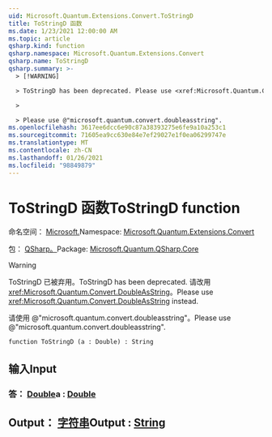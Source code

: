 ```yaml
---
uid: Microsoft.Quantum.Extensions.Convert.ToStringD
title: ToStringD 函数
ms.date: 1/23/2021 12:00:00 AM
ms.topic: article
qsharp.kind: function
qsharp.namespace: Microsoft.Quantum.Extensions.Convert
qsharp.name: ToStringD
qsharp.summary: >-
  > [!WARNING]

  > ToStringD has been deprecated. Please use <xref:Microsoft.Quantum.Convert.DoubleAsString> instead.

  >

  > Please use @"microsoft.quantum.convert.doubleasstring".
ms.openlocfilehash: 3617ee6dcc6e90c87a38393275e6fe9a10a253c1
ms.sourcegitcommit: 71605ea9cc630e84e7ef29027e1f0ea06299747e
ms.translationtype: MT
ms.contentlocale: zh-CN
ms.lasthandoff: 01/26/2021
ms.locfileid: "98849879"
---
```

# <a name="tostringd-function"></a><span data-ttu-id="d4213-102">ToStringD 函数</span><span class="sxs-lookup"><span data-stu-id="d4213-102">ToStringD function</span></span>

<span data-ttu-id="d4213-103">命名空间： [Microsoft.](xref:Microsoft.Quantum.Extensions.Convert)</span><span class="sxs-lookup"><span data-stu-id="d4213-103">Namespace: [Microsoft.Quantum.Extensions.Convert](xref:Microsoft.Quantum.Extensions.Convert)</span></span>

<span data-ttu-id="d4213-104">包： [QSharp。](https://nuget.org/packages/Microsoft.Quantum.QSharp.Core)</span><span class="sxs-lookup"><span data-stu-id="d4213-104">Package: [Microsoft.Quantum.QSharp.Core](https://nuget.org/packages/Microsoft.Quantum.QSharp.Core)</span></span>


> [!WARNING]
> <span data-ttu-id="d4213-105">ToStringD 已被弃用。</span><span class="sxs-lookup"><span data-stu-id="d4213-105">ToStringD has been deprecated.</span></span> <span data-ttu-id="d4213-106">请改用 <xref:Microsoft.Quantum.Convert.DoubleAsString>。</span><span class="sxs-lookup"><span data-stu-id="d4213-106">Please use <xref:Microsoft.Quantum.Convert.DoubleAsString> instead.</span></span>
>
> <span data-ttu-id="d4213-107">请使用 @"microsoft.quantum.convert.doubleasstring"。</span><span class="sxs-lookup"><span data-stu-id="d4213-107">Please use @"microsoft.quantum.convert.doubleasstring".</span></span>



```qsharp
function ToStringD (a : Double) : String
```


## <a name="input"></a><span data-ttu-id="d4213-108">输入</span><span class="sxs-lookup"><span data-stu-id="d4213-108">Input</span></span>

### <a name="a--double"></a><span data-ttu-id="d4213-109">答： [Double](xref:microsoft.quantum.lang-ref.double)</span><span class="sxs-lookup"><span data-stu-id="d4213-109">a : [Double](xref:microsoft.quantum.lang-ref.double)</span></span>





## <a name="output--string"></a><span data-ttu-id="d4213-110">Output： [字符串](xref:microsoft.quantum.lang-ref.string)</span><span class="sxs-lookup"><span data-stu-id="d4213-110">Output : [String](xref:microsoft.quantum.lang-ref.string)</span></span>

